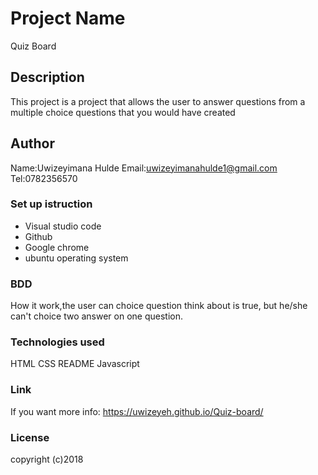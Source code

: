 # Project Name
Quiz Board
## Description
This project is a project that allows the user to answer questions from a multiple choice questions that you would have created
## Author
Name:Uwizeyimana Hulde
Email:uwizeyimanahulde1@gmail.com
Tel:0782356570
### Set up istruction
* Visual studio code
* Github
* Google chrome
* ubuntu operating system
### BDD
How it work,the user can choice question think about is true, but he/she can't choice two answer on one question.
### Technologies used
HTML
CSS
README
Javascript
### Link
If you want more info: https://uwizeyeh.github.io/Quiz-board/

### License
copyright (c)2018